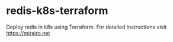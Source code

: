 # redis-k8s-terraform
Deploy redis in k8s using Terraform. For detailed instructions visit https://mirairo.net
